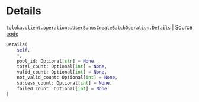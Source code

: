 # Details
`toloka.client.operations.UserBonusCreateBatchOperation.Details` | [Source code](https://github.com/Toloka/toloka-kit/blob/v1.0.1/src/client/operations.py#L366)

```python
Details(
    self,
    *,
    pool_id: Optional[str] = None,
    total_count: Optional[int] = None,
    valid_count: Optional[int] = None,
    not_valid_count: Optional[int] = None,
    success_count: Optional[int] = None,
    failed_count: Optional[int] = None
)
```

